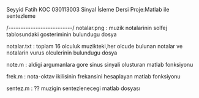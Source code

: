 Seyyid Fatih KOC
030113003
Sinyal İsleme Dersi
Proje:Matlab ile sentezleme

/--------------------------/
notalar.png : muzik notalarinin solfej tablosundaki gosteriminin bulundugu dosya

notalar.txt : toplam 16 olculuk muzikteki,her olcude bulunan notalar ve notalarin vurus olculerinin bulundugu dosya

note.m : aldigi argumanlara gore sinus sinyali olusturan matlab fonksiyonu

frek.m : nota-oktav ikilisinin frekansini hesaplayan matlab fonksiyonu

sentez.m : ?? muzigin sentezlenecegi matlab dosyası


